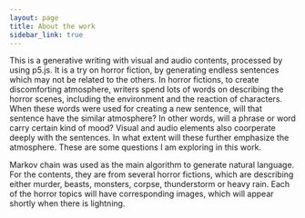 ```yaml
---
layout: page
title: About the work
sidebar_link: true
---
```


This is a generative writing with visual and audio contents, processed by using p5.js. It is a try on horror fiction, by generating endless sentences which may not be related to the others. In horror fictions, to create discomforting atmosphere, writers spend lots of words on describing the horror scenes, including the environment and the reaction of characters. When these words were used for creating a new sentence, will that sentence have the similar atmosphere? In other words, will a phrase or word carry certain kind of mood? Visual and audio elements also coorperate deeply with the sentences. In what extent will these further emphasize the atmosphere. These are some questions I am exploring in this work.

Markov chain was used as the main algorithm to generate natural language. For the contents, they are from several horror fictions, which are describing either murder, beasts, monsters, corpse, thunderstorm or heavy rain. Each of the horror topics will have corresponding images, which will appear shortly when there is lightning.